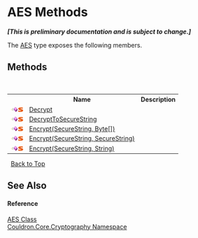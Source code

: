 # AES Methods
 _**\[This is preliminary documentation and is subject to change.\]**_

The <a href="T_Couldron_Core_Cryptography_AES">AES</a> type exposes the following members.


## Methods
&nbsp;<table><tr><th></th><th>Name</th><th>Description</th></tr><tr><td>![Public method](media/pubmethod.gif "Public method")![Static member](media/static.gif "Static member")</td><td><a href="M_Couldron_Core_Cryptography_AES_Decrypt">Decrypt</a></td><td /></tr><tr><td>![Public method](media/pubmethod.gif "Public method")![Static member](media/static.gif "Static member")</td><td><a href="M_Couldron_Core_Cryptography_AES_DecryptToSecureString">DecryptToSecureString</a></td><td /></tr><tr><td>![Public method](media/pubmethod.gif "Public method")![Static member](media/static.gif "Static member")</td><td><a href="M_Couldron_Core_Cryptography_AES_Encrypt">Encrypt(SecureString, Byte[])</a></td><td /></tr><tr><td>![Public method](media/pubmethod.gif "Public method")![Static member](media/static.gif "Static member")</td><td><a href="M_Couldron_Core_Cryptography_AES_Encrypt_1">Encrypt(SecureString, SecureString)</a></td><td /></tr><tr><td>![Public method](media/pubmethod.gif "Public method")![Static member](media/static.gif "Static member")</td><td><a href="M_Couldron_Core_Cryptography_AES_Encrypt_2">Encrypt(SecureString, String)</a></td><td /></tr></table>&nbsp;
<a href="#aes-methods">Back to Top</a>

## See Also


#### Reference
<a href="T_Couldron_Core_Cryptography_AES">AES Class</a><br /><a href="N_Couldron_Core_Cryptography">Couldron.Core.Cryptography Namespace</a><br />